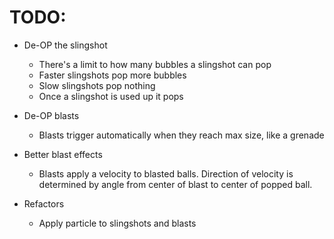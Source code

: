# TODO:

- De-OP the slingshot
  - There's a limit to how many bubbles a slingshot can pop
  - Faster slingshots pop more bubbles
  - Slow slingshots pop nothing
  - Once a slingshot is used up it pops

- De-OP blasts
  - Blasts trigger automatically when they reach max size, like a grenade

- Better blast effects
  - Blasts apply a velocity to blasted balls. Direction of velocity is determined by angle from center of blast to center of popped ball.

- Refactors
  - Apply particle to slingshots and blasts